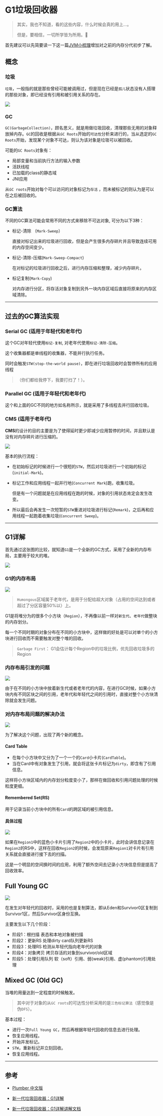 # G1垃圾回收器

> 其实，我也不知道，看的这些内容，什么时候会真的用上...。
>
> 但是，要相信，一切所学皆为所用。:rocket:

首先建议可以先简要读一下这一篇[JVM小梳理](/patch/docs/JVM小梳理.md)增加对之前的内存分代初步了解。

## 概念

### 垃圾

`垃圾`，一般指的就是那些曾经可能被调用过，但是现在已经是`孤儿`状态没有人搭理的那些对象，即已经没有引用和被引用关系的存在。

![](_media\20200314-01.png)

### GC

`GC(GarbageCollection)`，顾名思义，就是用做垃圾回收，清理那些无用的对象释放掉内存。`GC`的回收是根据从`GC Roots`开始的`可达性`分析来进行的，当从选定的`GC Roots`开始，发现某个对象不可达，则认为该对象是垃圾可以被回收。

可能的`GC Roots`对象有：

- 局部变量和当前执行方法的输入参数
- 活跃线程
- 已加载的class的静态域
- JNI应用

从`GC roots`开始对每个可以访问的对象标记为`存活` ，而未被标记的则认为是可以在之后被回收的。



### GC算法

不同的GC算法可能会常用不同的方式来移除不可达对象, 可分为以下3种：

- 标记-清除 （`Mark-Sweep`）

  直接对标记出来的垃圾进行回收，但是会产生很多内存碎片并且导致连续可用的内存空间变少。

- 标记-清除-压缩(`Mark-Sweep-Compact`)

  在对标记的垃圾进行回收之后，进行内存压缩和整理，减少内存碎片。

- 标记复制(`Mark-Copy`)

  对内存进行分区，将存活对象复制到另外一块内存区域后直接将原来的内存区域清除。

---

## 过去的GC算法实现

### Serial GC (适用于年轻代和老年代)

这个GC对年轻代使用`标记-复制`, 对老年代使用`标记-清除-压缩`。 

 这个收集器都是单线程的收集器，不能并行执行任务。

同时会触发`STW(stop-the-world pause)`，即在进行垃圾回收时会暂停所有的应用线程

> （你们都给我停下，我要打扫了！）。

### Parallel GC (适用于年轻代和老年代)

这个和上面的GC不同的地方如名称所示，就是采用了多线程去并行回收垃圾。



### CMS (适用于老年代)

**CMS**的设计的目的主要是为了使得延时更少即减少应用暂停的时间，并且默认是没有对内存碎片进行压缩的。

![](_media\20200314-03.png)

基本的执行流程：

- 在初始标记的时候进行一个很短的`STW`，然后对垃圾进行一个初始的标记(`initial-Mark`)。

- 标记工作和应用线程一起并行地(`Concurrent Mark`)跑，收集垃圾。

  但是有一个问题就是在应用线程在跑的时候，对象的引用状态肯定会发生改变。

- 所以最后会再发生一次短暂的`STW`重进对垃圾进行标记(`Remark`)，之后再和应用线程一起跑着收集垃圾(`Concurrent Sweep`)。



---

## G1详解

首先通过这张图的比较，就知道`G1`是一个全新的GC方式，采用了全新的内存布局，主要用于较大的堆。

![](_media\20200314-02.png)

### G1的内存布局

![](_media\20200314-04.png)

> `Humongous`区域属于老年代，是用于分配给超大对象（占用的空间达到或者超过了分区容量50%以）上。

G1是将堆分为的很多个小方块（`Region`），不再像以前一样对`新生代`、`老年代`做整块的内存划分。

每一个不同时期的对象分布在不同的小方块中，这样做的好处是可以对单个的小方块进行回收而不需要触发对整个堆的回收。

> `Garbage First`： G1会估计每个Region中的垃圾⽐例，优先回收垃圾多的Region 



### 内存布局引发的问题

![](_media\20200314-05.png)

由于在不同的小方块中放着新生代或者老年代的内容，在进行GC时候，如果小方块内有不同区块之间的引用，老年代和年轻代之间的引用时，直接对整个小方块清除就会发生问题。



 ### 对内存布局问题的解决办法

![](_media\20200314-06.png)

为了解决这个问题，出现了两个新的概念。

#### Card Table

- 在每个小方块中又分为了一个一个的`Card`小卡片(`CardTable`)。
- 当在Card中有对象发生了引用，就会将这张卡片标记为`dirty`，即含有了引用信息。

这样将小方块区域内的内存划分粒度变小了，那样在做回收和引用问题处理的时候粒度更细。

#### Remembered Set(RS)

用于记录当前小方块中的所有`Card`的跨区域的被引用信息。

#### 具体过程



![](_media\20200314-07.png)

如果在`Region1`中的蓝色小卡片引用了`Region2`中的小卡片，此时会讲信息记录在`Region2`的RS中，这样在回收`Region2`的时候，会发现原来`Region1`对卡片有引用关系就会直接进行接下去的扫描。

这是一个明显的空间换时间的应用，利用了额外空间去记录小方块信息但是提高了回收效率。



## Full Young GC

![](_media\20200314-08.png)

在发生对年轻代的回收时，采用的也是复制算法，即从Eden和Survivor0区复制到Survivor1区，然后Survivor区身份互换。

主要发生以下几个阶段：

- 阶段1：根扫描
  表态和本地对象被扫描
- 阶段2：更新RS
  处理dirty card队列更新RS
- 阶段3：处理RS
  检测从年轻代指向老年代的对象
- 阶段4：对象拷贝
  拷贝存活的对象到survivor/old区域
- 阶段5：处理引用队列
  软（soft）引用、弱(weak)引用、虚(phantom)引用处理

## Mixed GC (Old GC)

当堆的用量达到一定程度的时候触发。

> 其中对于对象的从`GC roots`的可达性分析采用的是`三色标记算法`（感觉像是伪`DFS`）。

基本过程：

- 进行一次`Full Young GC`，然后再根据年轻代回收的信息去进行处理。
- 恢复应用线程。
- 开始并发标记。
- `STW`，重新标记并立刻回收。
- 恢复应用线程。


---
## 参考

- [Plumber 中文版](https://github.com/gaoxingliang/goodutils/blob/master/gc_handbook_zh.md)

- [新一代垃圾回收器：G1详解](https://www.bilibili.com/video/av89885794)

- [新一代垃圾回收器：G1详解讲解文档](https://wtff.oss-cn-shanghai.aliyuncs.com/live/G1GC.pdf)